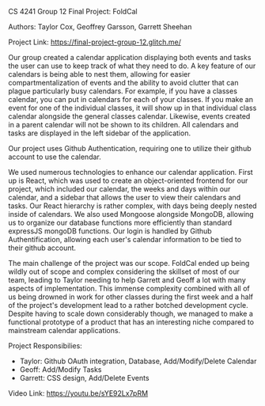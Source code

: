 CS 4241 Group 12 Final Project: FoldCal

Authors: Taylor Cox, Geoffrey Garsson, Garrett Sheehan

Project Link: https://final-project-group-12.glitch.me/

Our group created a calendar application displaying both events and tasks the user can use to keep track of what they need to do. A key feature of our calendars is being able to nest them, allowing for easier compartmentalization of events and the ability to avoid clutter that can plague particularly busy calendars. For example, if you have a classes calendar, you can put in calendars for each of your classes. If you make an event for one of the individual classes, it will show up in that individual class calendar alongside the general classes calendar. Likewise, events created in a parent calendar will not be shown to its children. All calendars and tasks are displayed in the left sidebar of the application.

Our project uses Github Authentication, requiring one to utilize their github account to use the calendar.

We used numerous technologies to enhance our calendar application. First up is React, which was used to create an object-oriented frontend for our project, which included our calendar, the weeks and days within our calendar, and a sidebar that allows the user to view their calendars and tasks. Our React hierarchy is rather complex, with days being deeply nested inside of calendars. We also used Mongoose alongside MongoDB, allowing us to organize our database functions more efficiently than standard expressJS mongoDB functions. Our login is handled by Github Authentification, allowing each user's calendar information to be tied to their github account.

The main challenge of the project was our scope. FoldCal ended up being wildly out of scope and complex considering the skillset of most of our team, leading to Taylor needing to help Garrett and Geoff a lot with many aspects of implementation. This immense complexity combined with all of us being drowned in work for other classes during the first week and a half of the project's development lead to a rather botched development cycle. Despite having to scale down considerably though, we managed to make a functional prototype of a product that has an interesting niche compared to mainstream calendar applications.

Project Responsibilies:
- Taylor: Github OAuth integration, Database, Add/Modify/Delete Calendar
- Geoff:  Add/Modify Tasks
- Garrett: CSS design, Add/Delete Events

Video Link:
https://youtu.be/sYE92Lx7pRM

